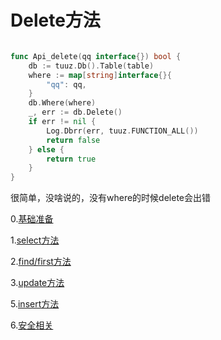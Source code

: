 # Delete方法


```go

func Api_delete(qq interface{}) bool {
	db := tuuz.Db().Table(table)
	where := map[string]interface{}{
		"qq": qq,
	}
	db.Where(where)
	_, err := db.Delete()
	if err != nil {
		Log.Dbrr(err, tuuz.FUNCTION_ALL())
		return false
	} else {
		return true
	}
}

```

很简单，没啥说的，没有where的时候delete会出错


0.[基础准备](./base.md)

1.[select方法](./select.md)

2.[find/first方法](./find.md)

3.[update方法](./update.md)

5.[insert方法](./insert.md)

6.[安全相关](./security.md)
